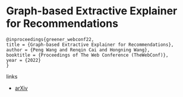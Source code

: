 # Graph-based Extractive Explainer for Recommendations

```
@inproceedings{greener_webconf22,
title = {Graph-based Extractive Explainer for Recommendations},
author = {Peng Wang and Renqin Cai and Hongning Wang},
booktitle = {Proceedings of The Web Conference (TheWebConf)},
year = {2022}
}
```

links
- [arXiv](https://arxiv.org/abs/2202.09730)
